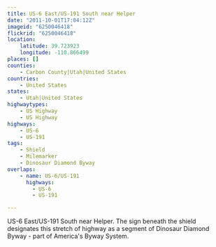 ```yaml
---
title: US-6 East/US-191 South near Helper
date: "2011-10-01T17:04:12Z"
imageid: "6250046418"
flickrid: "6250046418"
location:
    latitude: 39.723923
    longitude: -110.866499
places: []
counties:
    - Carbon County|Utah|United States
countries:
    - United States
states:
    - Utah|United States
highwaytypes:
    - US Highway
    - US Highway
highways:
    - US-6
    - US-191
tags:
    - Shield
    - Milemarker
    - Dinosaur Diamond Byway
overlaps:
    - name: US-6/US-191
      highways:
        - US-6
        - US-191

---
```

US-6 East/US-191 South near Helper.  The sign beneath the shield designates this stretch of highway as a segment of Dinosaur Diamond Byway - part of America's Byway System.
